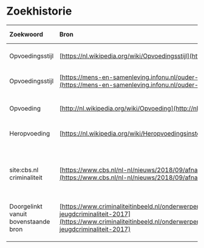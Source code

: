 # Zoekhistorie

| Zoekwoord | Bron | Datum | Bestand | Betrouwbaarheid | Validiteit | Bruikbaarheid \(1-10\) | Opmerkingen |
| :--- | :--- | :--- | :--- | :--- | :--- | :--- | :--- |
| Opvoedingsstijl | [https://nl.wikipedia.org/wiki/Opvoedingsstijl](https://nl.wikipedia.org/wiki/Opvoedingsstijl) | 18-09-2018 | - | Ok | Ja | 10 | Vooronderzoek |
| Opvoedingsstijl | [https://mens-en-samenleving.infonu.nl/ouder-en-gezin/106392-verschillende-opvoedingsstijlen.html](https://mens-en-samenleving.infonu.nl/ouder-en-gezin/106392-verschillende-opvoedingsstijlen.html) | 18-09-2018 | - | Ok | Ja | 7 | Vooronderzoek |
|  |  |  |  |  |  |  |  |
| Opvoeding | [http://nl.wikipedia.org/wiki/Opvoeding](http://nl.wikipedia.org/wiki/Opvoeding) | 18-09-2018 | - | Ok | Nee | 6 | Vooronderzoek |
| Heropvoeding | [https://nl.wikipedia.org/wiki/Heropvoedingsinstelling](https://nl.wikipedia.org/wiki/Heropvoedingsinstelling) | 18-09-2018 | - | Ok | Nee | 6 | Vooronderzoek |
| site:cbs.nl criminaliteit | [https://www.cbs.nl/nl-nl/nieuws/2018/09/afname-criminaliteit-in-alle-delen-nederland](https://www.cbs.nl/nl-nl/nieuws/2018/09/afname-criminaliteit-in-alle-delen-nederland) | 31-09-2018 | - | Prima | Ja | 6 | Vooronderzoek, gaat over afname criminaliteit over de afgelopen 5 jaar |
| Doorgelinkt vanuit bovenstaande bron | [https://www.criminaliteitinbeeld.nl/onderwerpen/jeugdcriminaliteit/documenten/publicaties/2018/03/07/monitor-jeugdcriminaliteit-2017](https://www.criminaliteitinbeeld.nl/onderwerpen/jeugdcriminaliteit/documenten/publicaties/2018/03/07/monitor-jeugdcriminaliteit-2017) | 31-09-2018 | - | Prima | Deels | 8 | Vooronderzoek, interessante daling criminaliteit |
|  |  |  |  |  |  |  |  |
|  |  |  |  |  |  |  |  |
|  |  |  |  |  |  |  |  |



